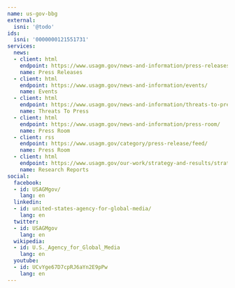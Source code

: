 ```yaml
---
name: us-gov-bbg
external:
  isni: '@todo'
ids:
  isni: '0000000121551731'
services:
  news:
  - client: html
    endpoint: https://www.usagm.gov/news-and-information/press-releases/
    name: Press Releases
  - client: html
    endpoint: https://www.usagm.gov/news-and-information/events/
    name: Events
  - client: html
    endpoint: https://www.usagm.gov/news-and-information/threats-to-press/
    name: Threats To Press
  - client: html
    endpoint: https://www.usagm.gov/news-and-information/press-room/
    name: Press Room
  - client: rss
    endpoint: https://www.usagm.gov/category/press-release/feed/
    name: Press Room
  - client: html
    endpoint: https://www.usagm.gov/our-work/strategy-and-results/strategic-priorities/research-reports/
    name: Research Reports
social:
  facebook:
  - id: USAGMgov/
    lang: en
  linkedin:
  - id: united-states-agency-for-global-media/
    lang: en
  twitter:
  - id: USAGMgov
    lang: en
  wikipedia:
  - id: U.S._Agency_for_Global_Media
    lang: en
  youtube:
  - id: UCvYge67D7cpRJ6aYn2E9pPw
    lang: en
---
```

